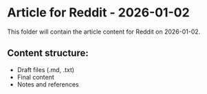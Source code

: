 # Article for Reddit - 2026-01-02

This folder will contain the article content for Reddit on 2026-01-02.

## Content structure:
- Draft files (.md, .txt)
- Final content
- Notes and references
